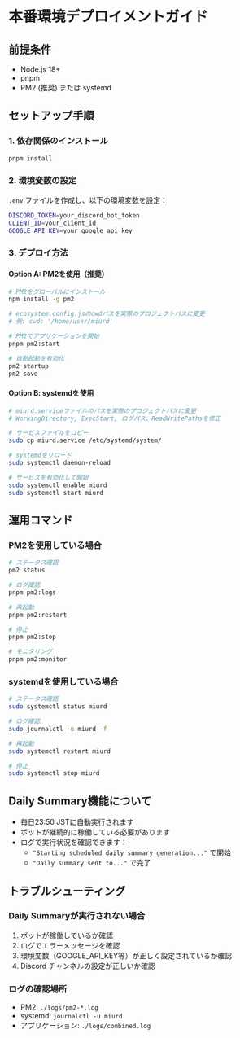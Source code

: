 # 本番環境デプロイメントガイド

## 前提条件

- Node.js 18+
- pnpm
- PM2 (推奨) または systemd

## セットアップ手順

### 1. 依存関係のインストール

```bash
pnpm install
```

### 2. 環境変数の設定

`.env` ファイルを作成し、以下の環境変数を設定：

```bash
DISCORD_TOKEN=your_discord_bot_token
CLIENT_ID=your_client_id
GOOGLE_API_KEY=your_google_api_key
```

### 3. デプロイ方法

#### Option A: PM2を使用（推奨）

```bash
# PM2をグローバルにインストール
npm install -g pm2

# ecosystem.config.jsのcwdパスを実際のプロジェクトパスに変更
# 例: cwd: '/home/user/miurd'

# PM2でアプリケーションを開始
pnpm pm2:start

# 自動起動を有効化
pm2 startup
pm2 save
```

#### Option B: systemdを使用

```bash
# miurd.serviceファイルのパスを実際のプロジェクトパスに変更
# WorkingDirectory, ExecStart, ログパス、ReadWritePathsを修正

# サービスファイルをコピー
sudo cp miurd.service /etc/systemd/system/

# systemdをリロード
sudo systemctl daemon-reload

# サービスを有効化して開始
sudo systemctl enable miurd
sudo systemctl start miurd
```

## 運用コマンド

### PM2を使用している場合

```bash
# ステータス確認
pm2 status

# ログ確認
pnpm pm2:logs

# 再起動
pnpm pm2:restart

# 停止
pnpm pm2:stop

# モニタリング
pnpm pm2:monitor
```

### systemdを使用している場合

```bash
# ステータス確認
sudo systemctl status miurd

# ログ確認
sudo journalctl -u miurd -f

# 再起動
sudo systemctl restart miurd

# 停止
sudo systemctl stop miurd
```

## Daily Summary機能について

- 毎日23:50 JSTに自動実行されます
- ボットが継続的に稼働している必要があります
- ログで実行状況を確認できます：
  - `"Starting scheduled daily summary generation..."` で開始
  - `"Daily summary sent to..."` で完了

## トラブルシューティング

### Daily Summaryが実行されない場合

1. ボットが稼働しているか確認
2. ログでエラーメッセージを確認
3. 環境変数（GOOGLE_API_KEY等）が正しく設定されているか確認
4. Discord チャンネルの設定が正しいか確認

### ログの確認場所

- PM2: `./logs/pm2-*.log`
- systemd: `journalctl -u miurd`
- アプリケーション: `./logs/combined.log`